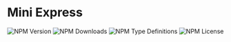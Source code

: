 # Mini Express
![NPM Version](https://img.shields.io/npm/v/express-minimal)
![NPM Downloads](https://img.shields.io/npm/dy/express-minimal)
![NPM Type Definitions](https://img.shields.io/npm/types/express-minimal)
![NPM License](https://img.shields.io/npm/l/express-minimal)
